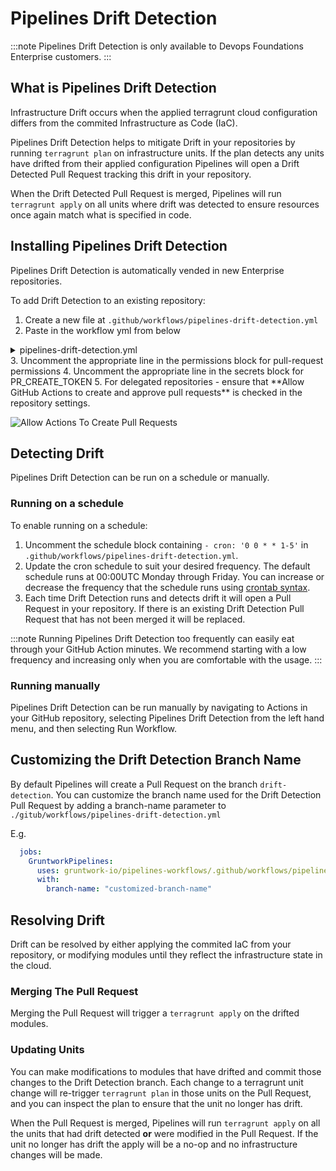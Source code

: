 # Pipelines Drift Detection

:::note
Pipelines Drift Detection is only available to Devops Foundations Enterprise customers.
:::

## What is Pipelines Drift Detection

Infrastructure Drift occurs when the applied terragrunt cloud configuration differs from the commited Infrastructure as Code (IaC).

Pipelines Drift Detection helps to mitigate Drift in your repositories by running `terragrunt plan` on infrastructure units. If the plan detects any units have drifted from their applied configuration Pipelines will open a Drift Detected Pull Request tracking this drift in your repository.

When the Drift Detected Pull Request is merged, Pipelines will run `terragrunt apply` on all units where drift was detected to ensure resources once again match what is specified in code.

## Installing Pipelines Drift Detection

Pipelines Drift Detection is automatically vended in new Enterprise repositories.

To add Drift Detection to an existing repository:

1. Create a new file at `.github/workflows/pipelines-drift-detection.yml`
2. Paste in the workflow yml from below
<details>
  <summary>pipelines-drift-detection.yml</summary>

  ```yaml
  name: Pipelines Drift Detection
  run-name: "[GWP]: Pipelines Drift Detection"
  on:
    # Uncomment to enable scheduled Drift Detection
    # schedule:
    #  - cron: '0 0 * * 1-5'
    workflow_dispatch:

  permissions:
    actions: read
    id-token: write
    contents: write
    # Uncomment the following line in infrastructure-live-root and infrastructure-live-access-control
    # pull-requests: read
    # Uncomment the following line in delegated repositories
    # pull-requests: write

  jobs:
    GruntworkPipelines:
      uses: gruntwork-io/pipelines-workflows/.github/workflows/pipelines-drift-detection.yml@v2
      secrets:
        PIPELINES_READ_TOKEN: ${{ secrets.PIPELINES_READ_TOKEN }}
        # Uncomment the following line for your repository:
        # infrastructure-live-root:
        # PR_CREATE_TOKEN: ${{ secrets.INFRA_ROOT_WRITE_TOKEN }}
        # infrastructure-live-access-control:
        # PR_CREATE_TOKEN: ${{ secrets.ACCESS_CONTROL_WRITE_TOKEN }}
        # delegated repositories:
        # PR_CREATE_TOKEN: ${{ secrets.GITHUB_TOKEN }}
  ```

</details>
3. Uncomment the appropriate line in the permissions block for pull-request permissions
4. Uncomment the appropriate line in the secrets block for PR_CREATE_TOKEN
5. For delegated repositories - ensure that **Allow GitHub Actions to create and approve pull requests** is checked in the repository settings.

![Allow Actions To Create Pull Requests](/img/pipelines/maintain/drift_detection_allow_pr_create.png)


## Detecting Drift

Pipelines Drift Detection can be run on a schedule or manually.

### Running on a schedule

To enable running on a schedule:

1. Uncomment the schedule block containing `- cron: '0 0 * * 1-5'` in `.github/workflows/pipelines-drift-detection.yml`.
1. Update the cron schedule to suit your desired frequency. The default schedule runs at 00:00UTC Monday through Friday. You can increase or decrease the frequency that the schedule runs using [crontab syntax](https://crontab.guru/#0_0_*_*_1-5).
1. Each time Drift Detection runs and detects drift it will open a Pull Request in your repository. If there is an existing Drift Detection Pull Request that has not been merged it will be replaced.

:::note
Running Pipelines Drift Detection too frequently can easily eat through your GitHub Action minutes. We recommend starting with a low frequency and increasing only when you are comfortable with the usage.
:::

### Running manually

Pipelines Drift Detection can be run manually by navigating to Actions in your GitHub repository, selecting Pipelines Drift Detection from the left hand menu, and then selecting Run Workflow.

## Customizing the Drift Detection Branch Name

By default Pipelines will create a Pull Request on the branch `drift-detection`. You can customize the branch name used for the Drift Detection Pull Request by adding a branch-name parameter to `./gitub/workflows/pipelines-drift-detection.yml`

E.g.

```yml
  jobs:
    GruntworkPipelines:
      uses: gruntwork-io/pipelines-workflows/.github/workflows/pipelines-drift-detection.yml@v2
      with:
        branch-name: "customized-branch-name"
```

## Resolving Drift

Drift can be resolved by either applying the commited IaC from your repository, or modifying modules until they reflect the infrastructure state in the cloud.

### Merging The Pull Request

Merging the Pull Request will trigger a `terragrunt apply` on the drifted modules.

### Updating Units

You can make modifications to modules that have drifted and commit those changes to the Drift Detection branch. Each change to a terragrunt unit change will re-trigger `terragrunt plan` in those units on the Pull Request, and you can inspect the plan to ensure that the unit no longer has drift.

When the Pull Request is merged, Pipelines will run `terragrunt apply` on all the units that had drift detected **or** were modified in the Pull Request. If the unit no longer has drift the apply will be a no-op and no infrastructure changes will be made.


<!-- ##DOCS-SOURCER-START
{
  "sourcePlugin": "local-copier",
  "hash": "a06ba81f5f28691ab23ce90ed7f7a40b"
}
##DOCS-SOURCER-END -->
